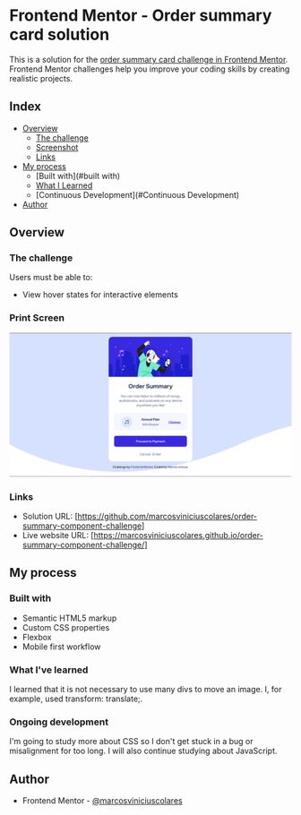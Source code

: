# Frontend Mentor - Order summary card solution

This is a solution for the [order summary card challenge in Frontend Mentor](https://www.frontendmentor.io/challenges/order-summary-component-QlPmajDUj). Frontend Mentor challenges help you improve your coding skills by creating realistic projects.

## Index

- [Overview](#Overview)
    - [The challenge](#the-challenge)
    - [Screenshot](#screenshot)
    - [Links](#links)
- [My process](#my-process)
    - [Built with](#built with)
    - [What I Learned](#What-I-Learned)
    - [Continuous Development](#Continuous Development)
- [Author](#author)

## Overview

### The challenge

Users must be able to:

- View hover states for interactive elements

### Print Screen

![](./images/order%20summary.png)


### Links

- Solution URL: [https://github.com/marcosviniciuscolares/order-summary-component-challenge]
- Live website URL: [https://marcosviniciuscolares.github.io/order-summary-component-challenge/]

## My process

### Built with

- Semantic HTML5 markup
- Custom CSS properties
- Flexbox
- Mobile first workflow

### What I've learned

I learned that it is not necessary to use many divs to move an image. I, for example, used transform: translate;.

### Ongoing development

I'm going to study more about CSS so I don't get stuck in a bug or misalignment for too long. I will also continue studying about JavaScript.

## Author

- Frontend Mentor - [@marcosviniciuscolares](https://www.frontendmentor.io/profile/marcosviniciuscolares)